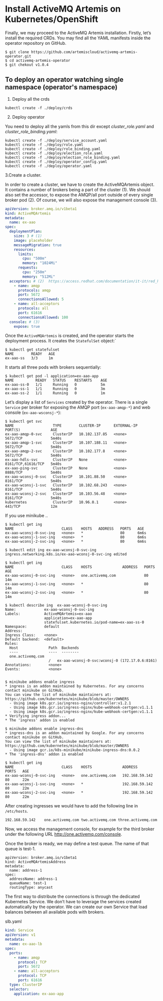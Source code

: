 # Install ActiveMQ Artemis on Kubernetes/OpenShift
Finally, we may proceed to the ActiveMQ Artemis installation. Firstly, let’s install the required CRDs. You may find all the YAML manifests inside the operator repository on GitHub.
```
$ git clone https://github.com/artemiscloud/activemq-artemis-operator.git
$ cd activemq-artemis-operator
$ git chekout v1.0.4
```
## To deploy an operator watching single namespace (operator's namespace)
1. Deploy all the crds
```
kubectl create -f ./deploy/crds
```

2. Deploy operator

You need to deploy all the yamls from this dir except *cluster_role.yaml* and *cluster_role_binding.yaml*:
```
kubectl create -f ./deploy/service_account.yaml
kubectl create -f ./deploy/role.yaml
kubectl create -f ./deploy/role_binding.yaml
kubectl create -f ./deploy/election_role.yaml
kubectl create -f ./deploy/election_role_binding.yaml
kubectl create -f ./deploy/operator_config.yaml
kubectl create -f ./deploy/operator.yaml
```

3.Create a cluster.

In order to create a cluster, we have to create the ActiveMQArtemis object. It contains a number of brokers being a part of the cluster (1). We should also set the accessor, to expose the AMQP/all port  outside of every single broker pod (2). Of course, we will also expose the management console (3).

```yaml
apiVersion: broker.amq.io/v1beta1
kind: ActiveMQArtemis
metadata:
  name: ex-aao
spec:
  deploymentPlan:
    size: 3 # (1)
    image: placeholder
    messageMigration: true
    resources:
      limits:
        cpu: "500m"
        memory: "1024Mi"
      requests:
        cpu: "250m"
        memory: "512Mi"
  acceptors: # (2)  https://access.redhat.com/documentation/it-it/red_hat_amq_broker/7.10/pdf/deploying_amq_broker_on_openshift/red_hat_amq_broker-7.10-deploying_amq_broker_on_openshift-en-us.pdf
    - name: amqp
      protocols: amqp
      port: 5672
      connectionsAllowed: 5
    - name: all-acceptors
      protocols: all
      port: 61616
      connectionsAllowed: 100
  console: # (3)
    expose: true
```
Once the ``ActiveMQArtemis`` is created, and the operator starts the deployment process. It creates the ``StatefulSet`` object:`
```shell
$ kubectl get statefulset
NAME        READY   AGE
ex-aao-ss   3/3     1m
```

It starts all three pods with brokers sequentially:
```shell
$ kubectl get pod -l application=ex-aao-app
NAME          READY   STATUS    RESTARTS    AGE
ex-aao-ss-0   1/1     Running   0           5m
ex-aao-ss-1   1/1     Running   0           3m
ex-aao-ss-2   1/1     Running   0           1m
```

Let’s display a list of ``Services`` created by the operator. There is a single ``Service`` per broker for exposing the AMQP port (``ex-aao-amqp-*``) and web console (``ex-aao-wsconsj-*``):
```shell
$ kubectl get svc
NAME                  TYPE        CLUSTER-IP      EXTERNAL-IP   PORT(S)              AGE
ex-aao-amqp-0-svc     ClusterIP   10.102.137.85   <none>        5672/TCP             5m40s
ex-aao-amqp-1-svc     ClusterIP   10.107.188.11   <none>        5672/TCP             5m40s
ex-aao-amqp-2-svc     ClusterIP   10.102.177.8    <none>        5672/TCP             5m40s
ex-aao-hdls-svc       ClusterIP   None            <none>        8161/TCP,61616/TCP   5m40s
ex-aao-ping-svc       ClusterIP   None            <none>        8888/TCP             5m40s
ex-aao-wconsj-0-svc   ClusterIP   10.101.88.50    <none>        8161/TCP             5m40s
ex-aao-wconsj-1-svc   ClusterIP   10.102.68.243   <none>        8161/TCP             5m40s
ex-aao-wconsj-2-svc   ClusterIP   10.103.56.48    <none>        8161/TCP             5m40s
kubernetes            ClusterIP   10.96.0.1       <none>        443/TCP              12m

```

If you use minikube ..
```shell
$ kubectl get ing
NAME                      CLASS    HOSTS   ADDRESS   PORTS   AGE
ex-aao-wconsj-0-svc-ing   <none>   *                 80      6m6s
ex-aao-wconsj-1-svc-ing   <none>   *                 80      6m6s
ex-aao-wconsj-2-svc-ing   <none>   *                 80      6m6s

$ kubectl edit ing ex-aao-wconsj-0-svc-ing
ingress.networking.k8s.io/ex-aao-wconsj-0-svc-ing edited

$ kubectl get ing
NAME                      CLASS    HOSTS              ADDRESS   PORTS   AGE
ex-aao-wconsj-0-svc-ing   <none>   one.activemq.com             80      14m
ex-aao-wconsj-1-svc-ing   <none>   *                            80      14m
ex-aao-wconsj-2-svc-ing   <none>   *                            80      14m

$ kubectl describe ing  ex-aao-wconsj-0-svc-ing
Name:             ex-aao-wconsj-0-svc-ing
Labels:           ActiveMQArtemis=ex-aao
                  application=ex-aao-app
                  statefulset.kubernetes.io/pod-name=ex-aao-ss-0
Namespace:        default
Address:
Ingress Class:    <none>
Default backend:  <default>
Rules:
  Host              Path  Backends
  ----              ----  --------
  one.activemq.com
                    /   ex-aao-wconsj-0-svc:wconsj-0 (172.17.0.6:8161)
Annotations:        <none>
Events:             <none>


$ minikube addons enable ingress
* ingress is an addon maintained by Kubernetes. For any concerns contact minikube on GitHub.
You can view the list of minikube maintainers at: https://github.com/kubernetes/minikube/blob/master/OWNERS
  - Using image k8s.gcr.io/ingress-nginx/controller:v1.2.1
  - Using image k8s.gcr.io/ingress-nginx/kube-webhook-certgen:v1.1.1
  - Using image k8s.gcr.io/ingress-nginx/kube-webhook-certgen:v1.1.1
* Verifying ingress addon...
* The 'ingress' addon is enabled

$ minikube addons enable ingress-dns
* ingress-dns is an addon maintained by Google. For any concerns contact minikube on GitHub.
You can view the list of minikube maintainers at: https://github.com/kubernetes/minikube/blob/master/OWNERS
  - Using image gcr.io/k8s-minikube/minikube-ingress-dns:0.0.2
* The 'ingress-dns' addon is enabled

$ kubectl get ing
NAME                      CLASS    HOSTS              ADDRESS          PORTS   AGE
ex-aao-wconsj-0-svc-ing   <none>   one.activemq.com   192.168.59.142   80      22m
ex-aao-wconsj-1-svc-ing   <none>   *                  192.168.59.142   80      22m
ex-aao-wconsj-2-svc-ing   <none>   *                  192.168.59.142   80      22m

```

After creating ingresses we would have to add the following line in ``/etc/hosts``.
```
192.168.59.142    one.activemq.com two.activemq.com three.activemq.com
```
Now, we access the management console, for example for the third broker under the following URL http://one.activemq.com/console.

Once the broker is ready, we may define a test queue. The name of that queue is test-1.
```
apiVersion: broker.amq.io/v1beta1
kind: ActiveMQArtemisAddress
metadata:
  name: address-1
spec:
  addressName: address-1
  queueName: test-1
  routingType: anycast
```

The first way to distribute the connections is through the dedicated Kubernetes Service. We don’t have to leverage the services created automatically by the operator. We can create our own Service that load balances between all available pods with brokers.

slb.yaml
```yaml
kind: Service
apiVersion: v1
metadata:
  name: ex-aao-lb
spec:
  ports:
    - name: amqp
      protocol: TCP
      port: 5672
    - name: all-acceptors
      protocol: TCP
      port: 61616
  type: ClusterIP
  selector:
    application: ex-aao-app
```

